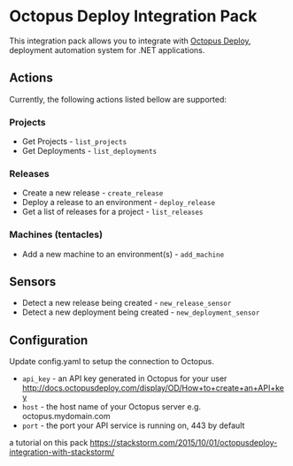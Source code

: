# Octopus Deploy Integration Pack

This integration pack allows you to integrate with
[Octopus Deploy](http://octopusdeploy.com/),
deployment automation system for .NET applications.

## Actions

Currently, the following actions listed bellow are supported:

### Projects

* Get Projects - `list_projects`
* Get Deployments - `list_deployments`

### Releases

* Create a new release - `create_release`
* Deploy a release to an environment - `deploy_release`
* Get a list of releases for a project - `list_releases`

### Machines (tentacles)

* Add a new machine to an environment(s) - `add_machine`

## Sensors

* Detect a new release being created - `new_release_sensor`
* Detect a new deployment being created - `new_deployment_sensor`

## Configuration

Update config.yaml to setup the connection to Octopus.

* `api_key` - an API key generated in Octopus for your user http://docs.octopusdeploy.com/display/OD/How+to+create+an+API+key 
* `host` - the host name of your Octopus server e.g. octopus.mydomain.com
* `port` - the port your API service is running on, 443 by default

a tutorial on this pack https://stackstorm.com/2015/10/01/octopusdeploy-integration-with-stackstorm/